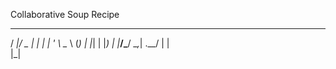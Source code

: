 Collaborative Soup Recipe
 ___  ___  _   _ _ __  
/ __|/ _ \| | | | '_ \ 
\__ \ (_) | |_| | |_) |
|___/\___/ \__,_| .__/ 
                | |    
                |_|   
